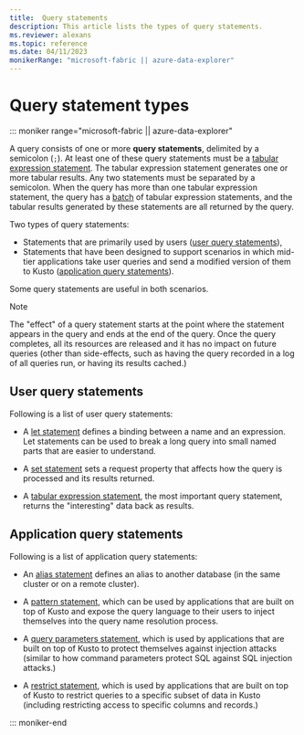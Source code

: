 ```yaml
---
title:  Query statements
description: This article lists the types of query statements.
ms.reviewer: alexans
ms.topic: reference
ms.date: 04/11/2023
monikerRange: "microsoft-fabric || azure-data-explorer"
---
```

# Query statement types

::: moniker range="microsoft-fabric  || azure-data-explorer"

A query consists of one or more **query statements**, delimited by a semicolon (`;`).
At least one of these query statements must be a [tabular expression statement](tabular-expression-statements.md).
The tabular expression statement generates one or more tabular results. Any two statements must be separated by a semicolon.
When the query has more than one tabular expression statement, the query has a [batch](batches.md) of tabular expression statements, and the tabular results generated by these statements are all returned by the query.

Two types of query statements:

* Statements that are primarily used by users ([user query statements](#user-query-statements)),
* Statements that have been designed to support scenarios in which mid-tier applications take user queries and send a modified version of them to Kusto ([application query statements](#application-query-statements)).

Some query statements are useful in both scenarios.

> [!NOTE]
> The "effect" of a query statement starts at the point where the statement
> appears in the query and ends at the end of the query. Once the query completes,
> all its resources are released and it has no impact on future queries (other than
> side-effects, such as having the query recorded in a log of all queries run,
> or having its results cached.)

## User query statements

Following is a list of user query statements:

* A [let statement](let-statement.md) defines a binding between a name and an expression.
  Let statements can be used to break a long query into small named parts that are easier to
  understand.

* A [set statement](set-statement.md) sets a request property that affects how the query
  is processed and its results returned.

* A [tabular expression statement](tabular-expression-statements.md), the most important
  query statement, returns the "interesting" data back as results.

## Application query statements

Following is a list of application query statements:

* An [alias statement](alias-statement.md) defines an alias to another database
  (in the same cluster or on a remote cluster).

* A [pattern statement](pattern-statement.md), which can be used by applications that are
  built on top of Kusto and expose the query language to their users to inject themselves
  into the query name resolution process.

* A [query parameters statement](query-parameters-statement.md), which is used by applications
  that are built on top of Kusto to protect themselves against injection attacks (similar to
  how command parameters protect SQL against SQL injection attacks.)

* A [restrict statement](restrict-statement.md), which is used by applications that are built
  on top of Kusto to restrict queries to a specific subset of data in Kusto (including restricting
  access to specific columns and records.)

::: moniker-end

